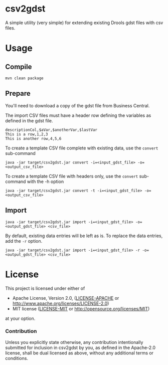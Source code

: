 # csv2gdst

A simple utility (very simple) for extending existing Drools gdst files with csv files.

# Usage

## Compile 
```shell script
mvn clean package
```

## Prepare

You'll need to download a copy of the gdst file from Business Central. 

The import CSV files must have a header row defining the variables as defined in the gdst file.

```csv
descriptionCol,$aVar,$anotherVar,$lastVar
This is a row,1,2,3
This is another row,4,5,6
``` 

To create a template CSV file complete with existing data, use the `convert` sub-command

```shell script
java -jar target/csv2gdst.jar convert -i=<input_gdst_file> -o=<output_csv_file>
```

To create a template CSV file with headers only, use the `convert` sub-command with the -h option

```shell script
java -jar target/csv2gdst.jar convert -t -i=<input_gdst_file> -o=<output_csv_file>
```

## Import

```shell script
java -jar target/csv2gdst.jar import -i=<input_gdst_file> -o=<output_gdst_file> <csv_file>
```

By default, existing data entries will be left as is. To replace the data entries, add the `-r` option.

```shell script
java -jar target/csv2gdst.jar import -i=<input_gdst_file> -r -o=<output_gdst_file> <csv_file>
```

# License

This project is licensed under either of

 * Apache License, Version 2.0, ([LICENSE-APACHE](LICENSE-APACHE) or
   http://www.apache.org/licenses/LICENSE-2.0)
 * MIT license ([LICENSE-MIT](LICENSE-MIT) or
   http://opensource.org/licenses/MIT)

at your option.

### Contribution

Unless you explicitly state otherwise, any contribution intentionally submitted
for inclusion in csv2gdst by you, as defined in the Apache-2.0 license, shall be
dual licensed as above, without any additional terms or conditions.
